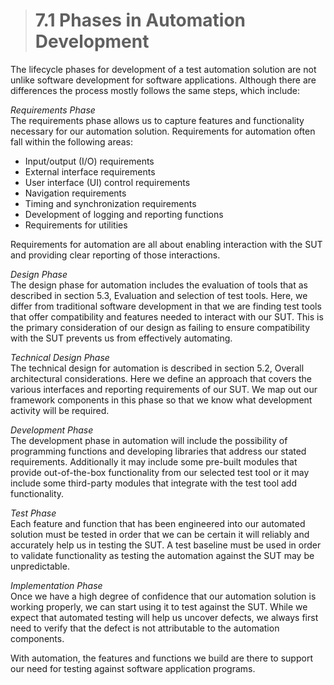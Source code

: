 > # **7.1** Phases in Automation Development

The lifecycle phases for development of a test automation solution are not unlike software development for software applications. Although there are differences the 
process mostly follows the same steps, which include:

*Requirements Phase*<br/>
The requirements phase allows us to capture features and functionality necessary for our automation solution. Requirements for automation often fall within the 
following areas:

-	Input/output (I/O) requirements
-	External interface requirements
-	User interface (UI) control requirements 
-	Navigation requirements 
-	Timing and synchronization requirements
-	Development of logging and reporting functions
-	Requirements for utilities

Requirements for automation are all about enabling interaction with the SUT and providing clear reporting of those interactions.

*Design Phase*<br/>
The design phase for automation includes the evaluation of tools that as described in section 5.3, Evaluation and selection of test tools. Here, we differ from 
traditional software development in that we are finding test tools that offer compatibility and features needed to interact with our SUT. This is the primary 
consideration of our design as failing to ensure compatibility with the SUT prevents us from effectively automating.

*Technical Design Phase*<br/>
The technical design for automation is described in section 5.2, Overall architectural considerations. Here we define an approach that covers the various interfaces 
and reporting requirements of our SUT. We map out our framework components in this phase so that we know what development activity will be required.

*Development Phase*<br/>
The development phase in automation will include the possibility of programming functions and developing libraries that address our stated requirements. Additionally 
it may include some pre-built modules that provide out-of-the-box functionality from our selected test tool or it may include some third-party modules that integrate 
with the test tool add functionality.

*Test Phase*<br/>
Each feature and function that has been engineered into our automated solution must be tested in order that we can be certain it will reliably and accurately help 
us in testing the SUT. A test baseline must be used in order to validate functionality as testing the automation against the SUT may be unpredictable.

*Implementation Phase*<br/>
Once we have a high degree of confidence that our automation solution is working properly, we can start using it to test against the SUT. While we expect that 
automated testing will help us uncover defects, we always first need to verify that the defect is not attributable to the automation components.

With automation, the features and functions we build are there to support our need for testing against software application programs.
